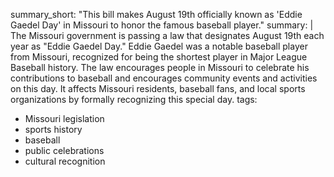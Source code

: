 summary_short: "This bill makes August 19th officially known as 'Eddie Gaedel Day' in Missouri to honor the famous baseball player."
summary: |
  The Missouri government is passing a law that designates August 19th each year as "Eddie Gaedel Day." Eddie Gaedel was a notable baseball player from Missouri, recognized for being the shortest player in Major League Baseball history. The law encourages people in Missouri to celebrate his contributions to baseball and encourages community events and activities on this day. It affects Missouri residents, baseball fans, and local sports organizations by formally recognizing this special day.
tags:
  - Missouri legislation
  - sports history
  - baseball
  - public celebrations
  - cultural recognition
